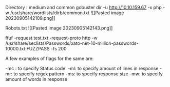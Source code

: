 Directory : medium and common 
gobuster dir -u http://10.10.159.67 -x php -w /usr/share/wordlists/dirb/common.txt
![[Pasted image 20230905142109.png]]



Robots.txt
![[Pasted image 20230905142143.png]]



ffuf -request test.txt -request-proto http -w /usr/share/seclists/Passwords/xato-net-10-million-passwords-10000.txt:FUZZPASS -fs 200


A few examples of flags for the same are:

-mc : to specify Status code.
-ml: to specify amount of lines in response
-mr: to specify regex pattern
-ms: to specify response size
-mw: to specify amount of words in response